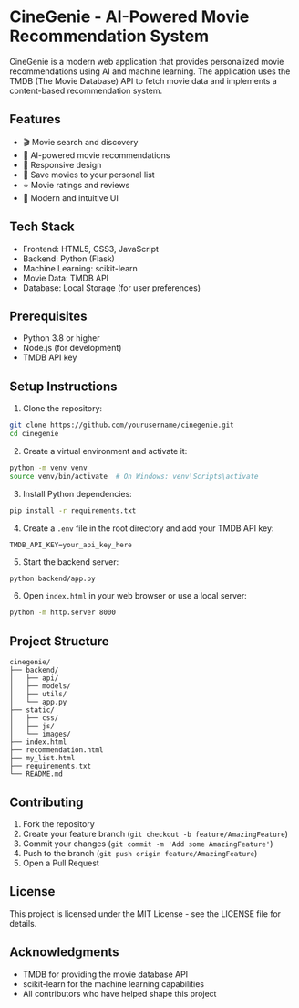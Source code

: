 # CineGenie - AI-Powered Movie Recommendation System

CineGenie is a modern web application that provides personalized movie recommendations using AI and machine learning. The application uses the TMDB (The Movie Database) API to fetch movie data and implements a content-based recommendation system.

## Features

- 🎬 Movie search and discovery
- 🤖 AI-powered movie recommendations
- 📱 Responsive design
- 💾 Save movies to your personal list
- ⭐ Movie ratings and reviews
- 🎨 Modern and intuitive UI

## Tech Stack

- Frontend: HTML5, CSS3, JavaScript
- Backend: Python (Flask)
- Machine Learning: scikit-learn
- Movie Data: TMDB API
- Database: Local Storage (for user preferences)

## Prerequisites

- Python 3.8 or higher
- Node.js (for development)
- TMDB API key

## Setup Instructions

1. Clone the repository:
```bash
git clone https://github.com/yourusername/cinegenie.git
cd cinegenie
```

2. Create a virtual environment and activate it:
```bash
python -m venv venv
source venv/bin/activate  # On Windows: venv\Scripts\activate
```

3. Install Python dependencies:
```bash
pip install -r requirements.txt
```

4. Create a `.env` file in the root directory and add your TMDB API key:
```
TMDB_API_KEY=your_api_key_here
```

5. Start the backend server:
```bash
python backend/app.py
```

6. Open `index.html` in your web browser or use a local server:
```bash
python -m http.server 8000
```

## Project Structure

```
cinegenie/
├── backend/
│   ├── api/
│   ├── models/
│   ├── utils/
│   └── app.py
├── static/
│   ├── css/
│   ├── js/
│   └── images/
├── index.html
├── recommendation.html
├── my_list.html
├── requirements.txt
└── README.md
```

## Contributing

1. Fork the repository
2. Create your feature branch (`git checkout -b feature/AmazingFeature`)
3. Commit your changes (`git commit -m 'Add some AmazingFeature'`)
4. Push to the branch (`git push origin feature/AmazingFeature`)
5. Open a Pull Request

## License

This project is licensed under the MIT License - see the LICENSE file for details.

## Acknowledgments

- TMDB for providing the movie database API
- scikit-learn for the machine learning capabilities
- All contributors who have helped shape this project 